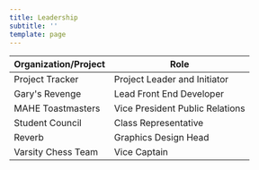```yaml
---
title: Leadership
subtitle: ''
template: page
---
```



<div class="responsive-table">
  <table>
    <thead>
      <tr>
        <th>Organization/Project</th>
        <th>Role</th>
      </tr>
    </thead>
    <tbody>
						<tr>
				<td> Project Tracker </td>
				<td> Project Leader and Initiator </td>
			</tr>
			<tr>
				<td> Gary's Revenge </td>
				<td> Lead Front End Developer </td>
			</tr>
      <tr>
        <td>MAHE Toastmasters</td>
        <td>Vice President Public Relations</td>
      </tr>
      <tr>
        <td>Student Council</td>
        <td>Class Representative</td>
      </tr>
			<tr>
				<td> Reverb </td>
				<td> Graphics Design Head </td>
			</tr>
			<tr>
				<td> Varsity Chess Team </td>
				<td> Vice Captain </td>
			</tr> 	
    </tbody>
  </table>
</div>
